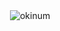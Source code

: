 <p>&nbsp;<img align="center" src="https://github-readme-stats.vercel.app/api?username=okinum&show_icons=true&theme=radical&locale=en" alt="okinum" /></p>

